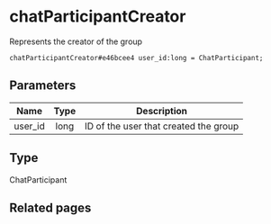# chatParticipantCreator
Represents the creator of the group

```
chatParticipantCreator#e46bcee4 user_id:long = ChatParticipant;
```

## Parameters
| Name | Type | Description |
| ---- | :----: | ----------- |
| user_id | long | ID of the user that created the group |


## Type
ChatParticipant

## Related pages
